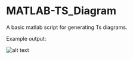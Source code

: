 # MATLAB-TS_Diagram
A basic matlab script for generating Ts diagrams. 

Example output: 

![alt text](https://gyazo.com/be0cf0d6a4a4bb72d19c7e7321fd2ce4)
